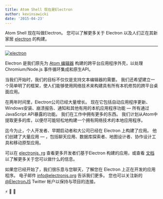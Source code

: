 ```yaml
---
title: Atom Shell 现在是Electron
author: kevinsawicki
date: '2015-04-23'
---
```


Atom Shell 现在叫做Electron。 您可以了解更多关于 Electron 以及人们正在其新家居 [electron](https://electronjs.org) 的构建。

---

[![electron](https://cloud.githubusercontent.com/assets/671378/7396651/b7fae482-ee57-11e4-97a2-053515654c75.png)][electron]

Electron 是我们原先为 [Atom 编辑器](https://atom.io) 构建的跨平台应用程序外壳，以处理Chromium/Node.js 事件循环集成和原生API。

当我们开始时，我们的目标不仅仅是支持文本编辑器的需要。 我们还希望建立一个简单明了的框架，使人们能够使用网络技术来构建具有所有本机修剪的跨平台桌面应用。

在两年时间里，Electron公司已经大量增长。 现在它包括自动应用程序更新、Windows安装、崩溃报告、通知和其他有用的本机应用程序功能 &mdash; 所有通过 JavaScript API暴露的功能。 我们在工作中拥有更多的东西。 我们计划从Atom中提取更多的库，以便尽可能轻松地构建一个拥有网络技术的本地应用程序。

迄今为止，个人开发者、早期启动者和大公司已经在 Electron 上构建了应用。 他们创建了大量应用 &mdash; ，包括聊天应用、数据库探索者、地图设计者、协作设计工具和移动原型应用。

可以在 [electronjs. rg][electron] 查看更多开发者们基于Electron 构建的应用，或查看 [文档][docs] 以了解更多关于您可以做什么的信息。

如果您已经开始了，我们很乐意与您聊天，了解您在 Electron 上正在开发的应用程序。 电子邮件 [info@electronjs.org](mailto:info@electronjs.org?Subject=Electron) 告诉我们更多。 您也可以关注新的 [@ElectronJS](https://twitter.com/electronjs) Twitter 帐户以保持与项目的连接。

:zap: :blue_heart: :electric_plug:

[docs]: https://github.com/electron/electron/tree/main/docs#readme
[electron]: https://electronjs.org
[electron]: https://electronjs.org
